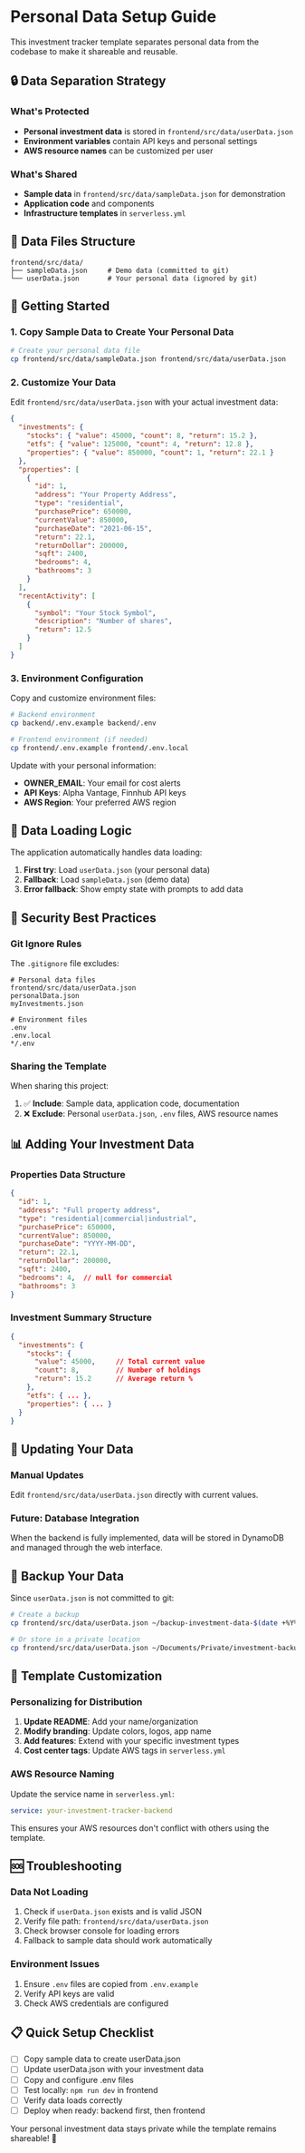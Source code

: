 # Personal Data Setup Guide

This investment tracker template separates personal data from the codebase to make it shareable and reusable.

## 🔒 Data Separation Strategy

### What's Protected
- **Personal investment data** is stored in `frontend/src/data/userData.json`
- **Environment variables** contain API keys and personal settings
- **AWS resource names** can be customized per user

### What's Shared
- **Sample data** in `frontend/src/data/sampleData.json` for demonstration
- **Application code** and components
- **Infrastructure templates** in `serverless.yml`

## 📁 Data Files Structure

```
frontend/src/data/
├── sampleData.json     # Demo data (committed to git)
└── userData.json       # Your personal data (ignored by git)
```

## 🚀 Getting Started

### 1. Copy Sample Data to Create Your Personal Data

```bash
# Create your personal data file
cp frontend/src/data/sampleData.json frontend/src/data/userData.json
```

### 2. Customize Your Data

Edit `frontend/src/data/userData.json` with your actual investment data:

```json
{
  "investments": {
    "stocks": { "value": 45000, "count": 8, "return": 15.2 },
    "etfs": { "value": 125000, "count": 4, "return": 12.8 },
    "properties": { "value": 850000, "count": 1, "return": 22.1 }
  },
  "properties": [
    {
      "id": 1,
      "address": "Your Property Address",
      "type": "residential",
      "purchasePrice": 650000,
      "currentValue": 850000,
      "purchaseDate": "2021-06-15",
      "return": 22.1,
      "returnDollar": 200000,
      "sqft": 2400,
      "bedrooms": 4,
      "bathrooms": 3
    }
  ],
  "recentActivity": [
    {
      "symbol": "Your Stock Symbol",
      "description": "Number of shares",
      "return": 12.5
    }
  ]
}
```

### 3. Environment Configuration

Copy and customize environment files:

```bash
# Backend environment
cp backend/.env.example backend/.env

# Frontend environment (if needed)
cp frontend/.env.example frontend/.env.local
```

Update with your personal information:
- **OWNER_EMAIL**: Your email for cost alerts
- **API Keys**: Alpha Vantage, Finnhub API keys
- **AWS Region**: Your preferred AWS region

## 🔄 Data Loading Logic

The application automatically handles data loading:

1. **First try**: Load `userData.json` (your personal data)
2. **Fallback**: Load `sampleData.json` (demo data)  
3. **Error fallback**: Show empty state with prompts to add data

## 🔐 Security Best Practices

### Git Ignore Rules
The `.gitignore` file excludes:
```gitignore
# Personal data files
frontend/src/data/userData.json
personalData.json
myInvestments.json

# Environment files
.env
.env.local
*/.env
```

### Sharing the Template
When sharing this project:
1. ✅ **Include**: Sample data, application code, documentation
2. ❌ **Exclude**: Personal `userData.json`, `.env` files, AWS resource names

## 📊 Adding Your Investment Data

### Properties Data Structure
```json
{
  "id": 1,
  "address": "Full property address",
  "type": "residential|commercial|industrial", 
  "purchasePrice": 650000,
  "currentValue": 850000,
  "purchaseDate": "YYYY-MM-DD",
  "return": 22.1,
  "returnDollar": 200000,
  "sqft": 2400,
  "bedrooms": 4,  // null for commercial
  "bathrooms": 3
}
```

### Investment Summary Structure
```json
{
  "investments": {
    "stocks": { 
      "value": 45000,     // Total current value
      "count": 8,         // Number of holdings
      "return": 15.2      // Average return %
    },
    "etfs": { ... },
    "properties": { ... }
  }
}
```

## 🔄 Updating Your Data

### Manual Updates
Edit `frontend/src/data/userData.json` directly with current values.

### Future: Database Integration
When the backend is fully implemented, data will be stored in DynamoDB and managed through the web interface.

## 📝 Backup Your Data

Since `userData.json` is not committed to git:

```bash
# Create a backup
cp frontend/src/data/userData.json ~/backup-investment-data-$(date +%Y%m%d).json

# Or store in a private location
cp frontend/src/data/userData.json ~/Documents/Private/investment-backup.json
```

## 🌟 Template Customization

### Personalizing for Distribution

1. **Update README**: Add your name/organization
2. **Modify branding**: Update colors, logos, app name
3. **Add features**: Extend with your specific investment types
4. **Cost center tags**: Update AWS tags in `serverless.yml`

### AWS Resource Naming

Update the service name in `serverless.yml`:
```yaml
service: your-investment-tracker-backend
```

This ensures your AWS resources don't conflict with others using the template.

## 🆘 Troubleshooting

### Data Not Loading
1. Check if `userData.json` exists and is valid JSON
2. Verify file path: `frontend/src/data/userData.json`
3. Check browser console for loading errors
4. Fallback to sample data should work automatically

### Environment Issues
1. Ensure `.env` files are copied from `.env.example`
2. Verify API keys are valid
3. Check AWS credentials are configured

## 📋 Quick Setup Checklist

- [ ] Copy sample data to create userData.json
- [ ] Update userData.json with your investment data
- [ ] Copy and configure .env files
- [ ] Test locally: `npm run dev` in frontend
- [ ] Verify data loads correctly
- [ ] Deploy when ready: backend first, then frontend

Your personal investment data stays private while the template remains shareable! 🎉